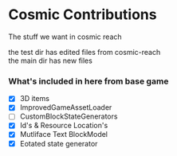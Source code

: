 # Cosmic Contributions

The stuff we want in cosmic reach

the test dir has edited files from cosmic-reach <br>
the main dir has new files <br>

### What's included in here from base game
- [x] 3D items
- [x] ImprovedGameAssetLoader
- [ ] CustomBlockStateGenerators
- [x] Id's & Resource Location's
- [x] Mutliface Text BlockModel
- [x] Eotated state generator
